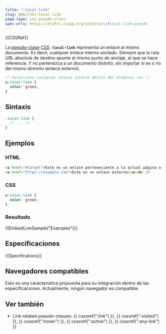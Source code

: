 ```yaml
---
title: ":local-link"
slug: Web/CSS/:local-link
page-type: css-pseudo-class
spec-urls: https://drafts.csswg.org/selectors/#local-link-pseudo
---
```


{{CSSRef}}

 La [pseudo-clase](/es/docs/Web/CSS/Pseudo-classes) [CSS](/es/docs/Web/CSS)  **`:local-link`** representa un enlace al mismo documento. 
 Es decir, cualquier enlace interno anclado. Siempre que la ruta URL absoluta de destino apunte al mismo punto de anclaje, al que se hace 
 referencia. Y no pertenezca a un documento distinto, sin importar si es o no del mismo dominio (enlace externo).
 
```css
/* Selecciona cualquier enlace interno dentro del elemento <a> */
a:local-link {
  color: green;
}
```

## Sintaxis

```css
:local-link {
  /* ... */
}
```

## Ejemplos

### HTML

```html
<a href="#target">Este es un enlace perteneciente a la actual página o documento.</a><br />
<a href="https://example.com">Este es un enlace externo</a><br />
```

### CSS

```css
a:local-link {
  color: green;
}
```

### Resultado

{{EmbedLiveSample("Examples")}}

## Especificaciones

{{Specifications}}

## Navegadores compatibles

Esto es una característica propuesta para su integración dentro de las especificaciones. Actualmente, ningún navegador es compatible.

## Ver también

- Link-related pseudo-classes: {{ cssxref(":link") }}, {{ cssxref(":visited") }}, {{ cssxref(":hover") }}, {{ cssxref(":active") }}, {{ cssxref(":any-link") }}
